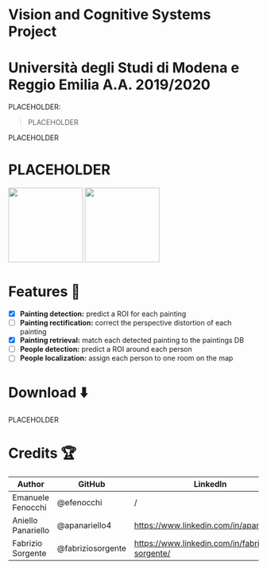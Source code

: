 # Vision and Cognitive Systems Project
# Università degli Studi di Modena e Reggio Emilia A.A. 2019/2020
PLACEHOLDER:
> PLACEHOLDER

PLACEHOLDER
# PLACEHOLDER
<img src="/media/PLACEHOLDER.png" width="150"> 
<img src="/media/PLACEHOLDER.png" width="150"> 

# Features :pencil:
- [x] **Painting detection:** predict a ROI for each painting
- [ ] **Painting rectification:** correct the perspective distortion of each painting
- [x] **Painting retrieval:** match each detected painting to the paintings DB
- [ ] **People detection:** predict a ROI around each person
- [ ] **People localization:** assign each person to one room on the map

# Download :arrow_down:
PLACEHOLDER

# Credits :trophy:

| Author  | GitHub |  LinkedIn |
| ------------- | ------------- | ------------- |
| Emanuele Fenocchi  |  @efenocchi  | / | 
| Aniello Panariello  | @apanariello4  | https://www.linkedin.com/in/apanariello/ |
| Fabrizio Sorgente  | @fabriziosorgente  |  https://www.linkedin.com/in/fabrizio-sorgente/ |
